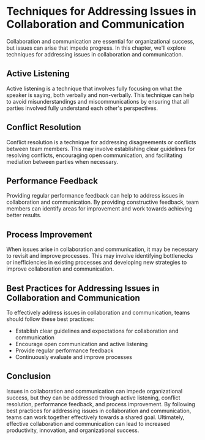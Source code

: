 Techniques for Addressing Issues in Collaboration and Communication
====================================================================================================================================

Collaboration and communication are essential for organizational success, but issues can arise that impede progress. In this chapter, we'll explore techniques for addressing issues in collaboration and communication.

Active Listening
----------------

Active listening is a technique that involves fully focusing on what the speaker is saying, both verbally and non-verbally. This technique can help to avoid misunderstandings and miscommunications by ensuring that all parties involved fully understand each other's perspectives.

Conflict Resolution
-------------------

Conflict resolution is a technique for addressing disagreements or conflicts between team members. This may involve establishing clear guidelines for resolving conflicts, encouraging open communication, and facilitating mediation between parties when necessary.

Performance Feedback
--------------------

Providing regular performance feedback can help to address issues in collaboration and communication. By providing constructive feedback, team members can identify areas for improvement and work towards achieving better results.

Process Improvement
-------------------

When issues arise in collaboration and communication, it may be necessary to revisit and improve processes. This may involve identifying bottlenecks or inefficiencies in existing processes and developing new strategies to improve collaboration and communication.

Best Practices for Addressing Issues in Collaboration and Communication
-----------------------------------------------------------------------

To effectively address issues in collaboration and communication, teams should follow these best practices:

* Establish clear guidelines and expectations for collaboration and communication
* Encourage open communication and active listening
* Provide regular performance feedback
* Continuously evaluate and improve processes

Conclusion
----------

Issues in collaboration and communication can impede organizational success, but they can be addressed through active listening, conflict resolution, performance feedback, and process improvement. By following best practices for addressing issues in collaboration and communication, teams can work together effectively towards a shared goal. Ultimately, effective collaboration and communication can lead to increased productivity, innovation, and organizational success.
